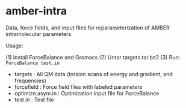 amber-intra
====

Data, force fields, and input files for reparameterization of AMBER intramolecular parameters.

Usage:

(1) Install ForceBalance and Gromacs
(2) Untar targets.tar.bz2
(3) Run: `ForceBalance test.in`

- targets : All QM data (torsion scans of energy and gradient, and frequencies)
- forcefield : Force field files with labeled parameters
- optimize.asym.in : Optimization input file for ForceBalance
- test.in : Test file
